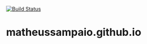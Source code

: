 [![Build Status](https://travis-ci.org/matheussampaio/matheussampaio.github.io.svg?branch=master)](https://travis-ci.org/matheussampaio/matheussampaio.github.io)
# matheussampaio.github.io

